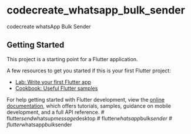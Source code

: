 # codecreate_whatsapp_bulk_sender

codecreate whatsApp Bulk Sender

## Getting Started

This project is a starting point for a Flutter application.

A few resources to get you started if this is your first Flutter project:

- [Lab: Write your first Flutter app](https://docs.flutter.dev/get-started/codelab)
- [Cookbook: Useful Flutter samples](https://docs.flutter.dev/cookbook)

For help getting started with Flutter development, view the
[online documentation](https://docs.flutter.dev/), which offers tutorials,
samples, guidance on mobile development, and a full API reference.
#   f l u t t e r _ s e n d _ w h a t s u p _ m e s s a g e _ d e s k t o p  
 #   f l u t t e r _ w h a t s a p p _ b u l k _ s e n d e r  
 #   f l u t t e r _ w h a t s a p p _ b u l k _ s e n d e r  
 